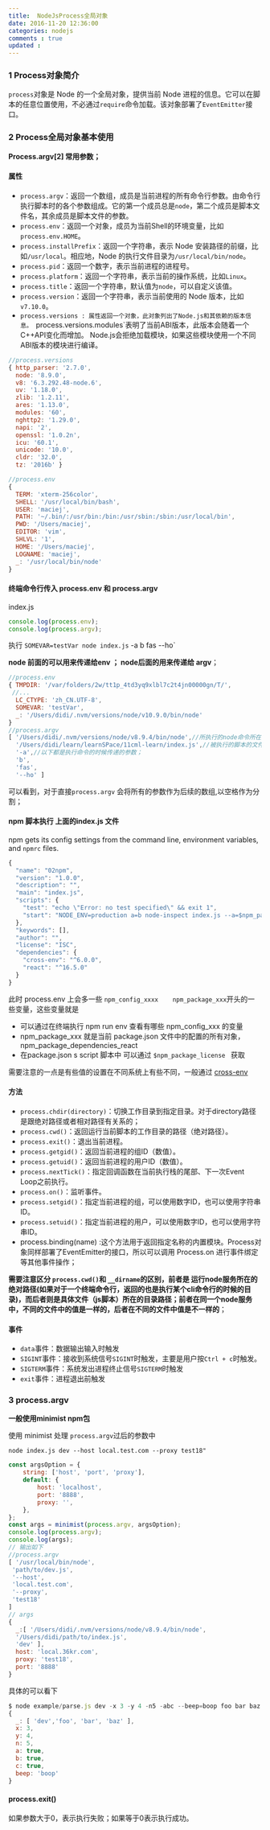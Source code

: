 ```yaml
---
title:  NodeJsProcess全局对象 
date: 2016-11-20 12:36:00
categories: nodejs
comments : true 
updated : 
---
```

### 1 Process对象简介

`process`对象是 Node 的一个全局对象，提供当前 Node 进程的信息。它可以在脚本的任意位置使用，不必通过`require`命令加载。该对象部署了`EventEmitter`接口。

### 2 Process全局对象基本使用

**Process.argv[2] 常用参数；**

#### 属性

- `process.argv`：返回一个数组，成员是当前进程的所有命令行参数。由命令行执行脚本时的各个参数组成。它的第一个成员总是`node`，第二个成员是脚本文件名，其余成员是脚本文件的参数。
- `process.env`：返回一个对象，成员为当前Shell的环境变量，比如`process.env.HOME`。
- `process.installPrefix`：返回一个字符串，表示 Node 安装路径的前缀，比如`/usr/local`。相应地，Node 的执行文件目录为`/usr/local/bin/node`。
- `process.pid`：返回一个数字，表示当前进程的进程号。
- `process.platform`：返回一个字符串，表示当前的操作系统，比如`Linux`。
- `process.title`：返回一个字符串，默认值为`node`，可以自定义该值。
- `process.version`：返回一个字符串，表示当前使用的 Node 版本，比如`v7.10.0`。
- `process.versions : 属性返回一个对象，此对象列出了Node.js和其依赖的版本信息。 `process.versions.modules`表明了当前ABI版本，此版本会随着一个C++API变化而增加。 Node.js会拒绝加载模块，如果这些模块使用一个不同ABI版本的模块进行编译。

```javascript
//process.versions
{ http_parser: '2.7.0',
  node: '8.9.0',
  v8: '6.3.292.48-node.6',
  uv: '1.18.0',
  zlib: '1.2.11',
  ares: '1.13.0',
  modules: '60',
  nghttp2: '1.29.0',
  napi: '2',
  openssl: '1.0.2n',
  icu: '60.1',
  unicode: '10.0',
  cldr: '32.0',
  tz: '2016b' }

```

```javascript
//process.env
{
  TERM: 'xterm-256color',
  SHELL: '/usr/local/bin/bash',
  USER: 'maciej',
  PATH: '~/.bin/:/usr/bin:/bin:/usr/sbin:/sbin:/usr/local/bin',
  PWD: '/Users/maciej',
  EDITOR: 'vim',
  SHLVL: '1',
  HOME: '/Users/maciej',
  LOGNAME: 'maciej',
  _: '/usr/local/bin/node'
}

```

#### 终端命令行传入 process.env 和 process.argv 

index.js

```javascript
console.log(process.env);
console.log(process.argv);
```

执行 `SOMEVAR=testVar node index.js` -a b fas --ho`

**node 前面的可以用来传递给env ； node后面的用来传递给 argv**；

```javascript
//process.env
{ TMPDIR: '/var/folders/2w/tt1p_4td3yq9xlbl7c2t4jn00000gn/T/',
 //...
  LC_CTYPE: 'zh_CN.UTF-8',
  SOMEVAR: 'testVar',
  _: '/Users/didi/.nvm/versions/node/v10.9.0/bin/node' 
}
//process.argv
[ '/Users/didi/.nvm/versions/node/v8.9.4/bin/node',//所执行的node命令所在文件路径
  '/Users/didi/learn/learnSPace/11cml-learn/index.js',//被执行的脚本的文件名路径
  '-a',//以下都是执行命令的时候传递的参数；
  'b',
  'fas',
  '--ho' ]
```

可以看到，对于直接`process.argv` 会将所有的参数作为后续的数组,以空格作为分割；

#### npm 脚本执行 上面的index.js 文件

npm gets its config settings from the command line, environment variables, and `npmrc` files.

```javascript
{
  "name": "02npm",
  "version": "1.0.0",
  "description": "",
  "main": "index.js",
  "scripts": {
    "test": "echo \"Error: no test specified\" && exit 1",
    "start": "NODE_ENV=production a=b node-inspect index.js --a=$npm_package_license"
  },
  "keywords": [],
  "author": "",
  "license": "ISC",
  "dependencies": {
    "cross-env": "^6.0.0",
    "react": "^16.5.0"
  }
}

```

此时 process.env 上会多一些 `npm_config_xxxx    npm_package_xxx`开头的一些变量，这些变量就是 

* 可以通过在终端执行 npm run env 查看有哪些 npm_config_xxx 的变量
* npm_package_xxx 就是当前 package.json 文件中的配置的所有对象，npm_package_dependencies_react
* 在package.json s  script 脚本中 可以通过 `$npm_package_license ` 获取

需要注意的一点是有些值的设置在不同系统上有些不同，一般通过 [cross-env](https://github.com/kentcdodds/cross-env)

#### 方法 

- `process.chdir(directory)`：切换工作目录到指定目录。对于directory路径是跟绝对路径或者相对路径有关系的；
- `process.cwd()`：返回运行当前脚本的工作目录的路径（绝对路径）。
- `process.exit()`：退出当前进程。
- `process.getgid()`：返回当前进程的组ID（数值）。
- `process.getuid()`：返回当前进程的用户ID（数值）。
- `process.nextTick()`：指定回调函数在当前执行栈的尾部、下一次Event Loop之前执行。
- `process.on()`：监听事件。
- `process.setgid()`：指定当前进程的组，可以使用数字ID，也可以使用字符串ID。
- `process.setuid()`：指定当前进程的用户，可以使用数字ID，也可以使用字符串ID。
- process.binding(name) :这个方法用于返回指定名称的内置模块。Process对象同样部署了EventEmitter的接口，所以可以调用 Process.on 进行事件绑定等其他事件操作；

**需要注意区分 `process.cwd()`和 `__dirname`的区别，前者是 运行node服务所在的绝对路径(如果对于一个终端命令行，返回的也是执行某个cli命令行的时候的目录)，而后者则是具体文件（js脚本）所在的目录路径；前者在同一个node服务中，不同的文件中的值是一样的，后者在不同的文件中值是不一样的**；

#### 事件

- `data`事件：数据输出输入时触发
- `SIGINT`事件：接收到系统信号`SIGINT`时触发，主要是用户按`Ctrl + c`时触发。
- `SIGTERM`事件：系统发出进程终止信号`SIGTERM`时触发
- `exit`事件：进程退出前触发

### 3 process.argv

**一般使用minimist  npm包**

使用  minimist 处理 `process.argv`过后的参数中

```
node index.js dev --host local.test.com --proxy test18"
```

```javascript
const argsOption = {
    string: ['host', 'port', 'proxy'],
    default: {
        host: 'localhost',
        port: '8888',
        proxy: '',
    },
};
const args = minimist(process.argv, argsOption);
console.log(process.argv);
console.log(args);
// 输出如下
//process.argv
[ '/usr/local/bin/node',
 'path/to/dev.js',
 '--host',
 'local.test.com',
 '--proxy',
 'test18'
]
// args
{ 
  _:[ '/Users/didi/.nvm/versions/node/v8.9.4/bin/node',
  '/Users/didi/path/to/index.js',
  'dev' ],
  host: 'local.36kr.com',
  proxy: 'test18',
  port: '8888' 
}
```

具体的可以看下

```javascript
$ node example/parse.js dev -x 3 -y 4 -n5 -abc --beep=boop foo bar baz
{ 
  _: [ 'dev','foo', 'bar', 'baz' ],
  x: 3,
  y: 4,
  n: 5,
  a: true,
  b: true,
  c: true,
  beep: 'boop'
}

```



#### process.exit() 

如果参数大于0，表示执行失败；如果等于0表示执行成功。 


